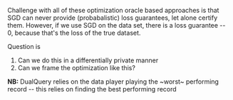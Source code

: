 Challenge with all of these optimization oracle based approaches is that SGD can never provide (probabalistic) loss guarantees, let alone certify them. However, if we use SGD on the data set, there is a loss guarantee -- $0$, because that's the loss of the true dataset. 

Question is

1. Can we do this in a differentially private manner
2. Can we frame the optimization like this?

**NB:** DualQuery relies on the data player playing the ~worst~ performing record -- this relies on finding the best performing record

